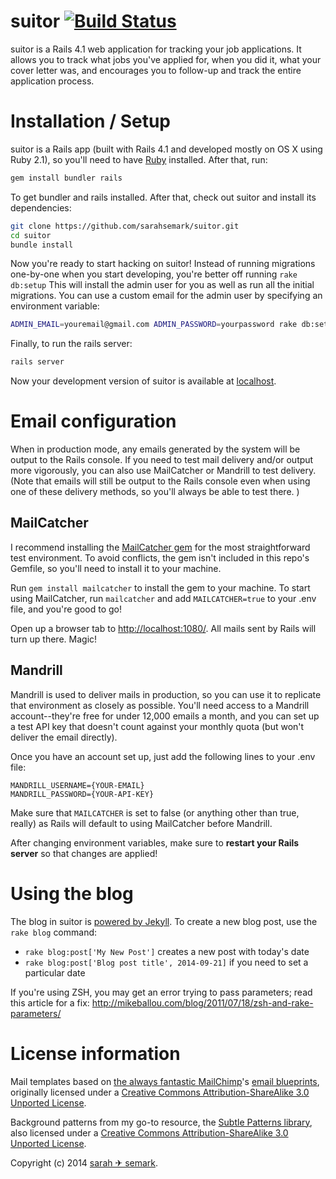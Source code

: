 # suitor [![Build Status](https://secure.travis-ci.org/sarahsemark/suitor.png?branch=master)](http://travis-ci.org/sarahsemark/suitor)

suitor is a Rails 4.1 web application for tracking your job applications. It
allows you to track what jobs you've applied for, when you did it, what your
cover letter was, and encourages you to follow-up and track the entire
application process.

# Installation / Setup

suitor is a Rails app (built with Rails 4.1 and developed mostly on OS X using
Ruby 2.1), so you'll need to have [Ruby][] installed. After that, run:

```bash
gem install bundler rails
```

To get bundler and rails installed. After that, check out suitor and install
its dependencies:

```bash
git clone https://github.com/sarahsemark/suitor.git
cd suitor
bundle install
```

Now you're ready to start hacking on suitor! Instead of running migrations
one-by-one when you start developing, you're better off running `rake db:setup`
This will install the admin user for you as well as run all the initial
migrations. You can use a custom email for the admin user by specifying an
environment variable:

```bash
ADMIN_EMAIL=youremail@gmail.com ADMIN_PASSWORD=yourpassword rake db:setup
```

Finally, to run the rails server:

```bash
rails server
```

Now your development version of suitor is available at [localhost][].

[localhost]: http://localhost:3000/
[Ruby]: http://www.ruby-lang.org/

# Email configuration

When in production mode, any emails generated by the system will be output to the Rails console. If you need to test mail delivery and/or output more vigorously, you can also use MailCatcher or Mandrill to test delivery. (Note that emails will still be output to the Rails console even when using one of these delivery methods, so you'll always be able to test there. )

## MailCatcher

I recommend installing the [MailCatcher gem](http://mailcatcher.me) for the most straightforward test environment. To avoid conflicts, the gem isn't included in this repo's Gemfile, so you'll need to install it to your machine.

Run `gem install mailcatcher` to install the gem to your machine. To start using MailCatcher, run `mailcatcher` and add `MAILCATCHER=true` to your .env file, and you're good to go!

Open up a browser tab to [http://localhost:1080/](http://localhost:1080/). All mails sent by Rails will turn up there. Magic!

## Mandrill

Mandrill is used to deliver mails in production, so you can use it to replicate that environment as closely as possible. You'll need access to a Mandrill account--they're free for under 12,000 emails a month, and you can set up a test API key that doesn't count against your monthly quota (but won't deliver the email directly).

Once you have an account set up, just add the following lines to your .env file:

```
MANDRILL_USERNAME={YOUR-EMAIL}
MANDRILL_PASSWORD={YOUR-API-KEY}
```

Make sure that `MAILCATCHER` is set to false (or anything other than true, really) as Rails will default to using MailCatcher before Mandrill.

After changing environment variables, make sure to **restart your Rails server** so that changes are applied!

# Using the blog

The blog in suitor is [powered by Jekyll](https://homemarks.com/blog/2014-04-19-jekyll-style-blogging-on-rails). To create a new blog post, use the `rake blog` command:

* `rake blog:post['My New Post']` creates a new post with today's date
* `rake blog:post['Blog post title', 2014-09-21]` if you need to set a particular date

If you're using ZSH, you may get an error trying to pass parameters; read this
article for a fix: http://mikeballou.com/blog/2011/07/18/zsh-and-rake-parameters/

# License information

Mail templates based on [the always fantastic MailChimp](http://www.mailchimp.com/)'s [email blueprints](https://github.com/mailchimp/Email-Blueprints), originally licensed under a [Creative Commons Attribution-ShareAlike 3.0 Unported License](http://creativecommons.org/licenses/by-sa/3.0/).

Background patterns from my go-to resource, the [Subtle Patterns library](http://subtlepatterns.com), also licensed under a [Creative Commons Attribution-ShareAlike 3.0 Unported License](http://creativecommons.org/licenses/by-sa/3.0/).

Copyright (c) 2014 [sarah ✈ semark](http://triggersandsparks.com).
